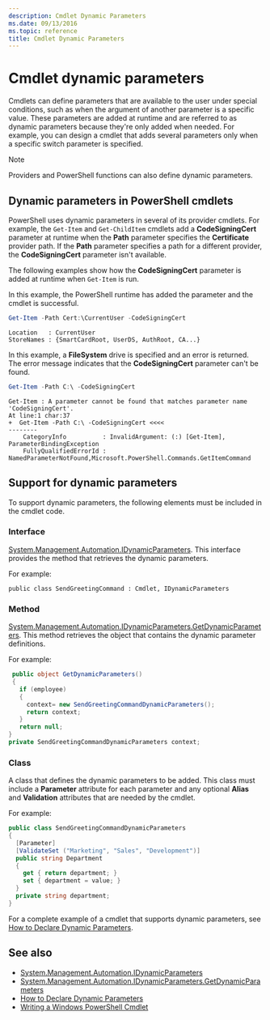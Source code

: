 ```yaml
---
description: Cmdlet Dynamic Parameters
ms.date: 09/13/2016
ms.topic: reference
title: Cmdlet Dynamic Parameters
---
```


# Cmdlet dynamic parameters

Cmdlets can define parameters that are available to the user under special conditions, such as when
the argument of another parameter is a specific value. These parameters are added at runtime and are
referred to as dynamic parameters because they're only added when needed. For example, you can
design a cmdlet that adds several parameters only when a specific switch parameter is specified.

> [!NOTE]
> Providers and PowerShell functions can also define dynamic parameters.

## Dynamic parameters in PowerShell cmdlets

PowerShell uses dynamic parameters in several of its provider cmdlets. For example, the `Get-Item`
and `Get-ChildItem` cmdlets add a **CodeSigningCert** parameter at runtime when the **Path**
parameter specifies the **Certificate** provider path. If the **Path** parameter specifies a path
for a different provider, the **CodeSigningCert** parameter isn't available.

The following examples show how the **CodeSigningCert** parameter is added at runtime when
`Get-Item` is run.

In this example, the PowerShell runtime has added the parameter and the cmdlet is successful.

```powershell
Get-Item -Path Cert:\CurrentUser -CodeSigningCert
```

```Output
Location   : CurrentUser
StoreNames : {SmartCardRoot, UserDS, AuthRoot, CA...}
```

In this example, a **FileSystem** drive is specified and an error is returned. The error message
indicates that the **CodeSigningCert** parameter can't be found.

```powershell
Get-Item -Path C:\ -CodeSigningCert
```

```Output
Get-Item : A parameter cannot be found that matches parameter name 'CodeSigningCert'.
At line:1 char:37
+  Get-Item -Path C:\ -CodeSigningCert <<<<
--------
    CategoryInfo          : InvalidArgument: (:) [Get-Item], ParameterBindingException
    FullyQualifiedErrorId : NamedParameterNotFound,Microsoft.PowerShell.Commands.GetItemCommand
```

## Support for dynamic parameters

To support dynamic parameters, the following elements must be included in the cmdlet code.

### Interface

[System.Management.Automation.IDynamicParameters][03]. This interface provides the method that
retrieves the dynamic parameters.

For example:

`public class SendGreetingCommand : Cmdlet, IDynamicParameters`

### Method

[System.Management.Automation.IDynamicParameters.GetDynamicParameters][04]. This method retrieves
the object that contains the dynamic parameter definitions.

For example:

```csharp
 public object GetDynamicParameters()
 {
   if (employee)
   {
     context= new SendGreetingCommandDynamicParameters();
     return context;
   }
   return null;
}
private SendGreetingCommandDynamicParameters context;
```

### Class

A class that defines the dynamic parameters to be added. This class must include a **Parameter**
attribute for each parameter and any optional **Alias** and **Validation** attributes that are
needed by the cmdlet.

For example:

```csharp
public class SendGreetingCommandDynamicParameters
{
  [Parameter]
  [ValidateSet ("Marketing", "Sales", "Development")]
  public string Department
  {
    get { return department; }
    set { department = value; }
  }
  private string department;
}
```

For a complete example of a cmdlet that supports dynamic parameters, see
[How to Declare Dynamic Parameters][01].

## See also

- [System.Management.Automation.IDynamicParameters][03]
- [System.Management.Automation.IDynamicParameters.GetDynamicParameters][04]
- [How to Declare Dynamic Parameters][01]
- [Writing a Windows PowerShell Cmdlet][02]

<!-- link references -->
[01]: ./how-to-declare-dynamic-parameters.md
[02]: ./writing-a-windows-powershell-cmdlet.md
[03]: /dotnet/api/System.Management.Automation.IDynamicParameters
[04]: /dotnet/api/System.Management.Automation.IDynamicParameters.GetDynamicParameters
